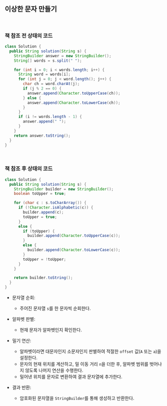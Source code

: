 ## 이상한 문자 만들기

<br>

### 책 참조 전 상태의 코드
```java
class Solution {
  public String solution(String s) {
    StringBuilder answer = new StringBuilder();
    String[] words = s.split(" "); 

    for (int i = 0; i < words.length; i++) {
      String word = words[i];
      for (int j = 0; j < word.length(); j++) {
        char ch = word.charAt(j);
        if (j % 2 == 0) {
          answer.append(Character.toUpperCase(ch)); 
        } else {
          answer.append(Character.toLowerCase(ch)); 
        }
      }
      if (i != words.length - 1) {
        answer.append(" ");
      }
    }
    return answer.toString();
  }
}
```

<br>

### 책 참조 후 상태의 코드
```java
class Solution {
  public String solution(String s) {
    StringBuilder builder = new StringBuilder();
    boolean toUpper = true;

    for (char c : s.toCharArray()) {
      if (!Character.isAlphabetic(c)) {
        builder.append(c);
        toUpper = true;
      } 
      else {
        if (toUpper) {
          builder.append(Character.toUpperCase(c));
        } 
        else {
          builder.append(Character.toLowerCase(c));
        }
        toUpper = !toUpper;
      }
    }

    return builder.toString();
  }
}
```

* 문자열 순회: 
  * 주어진 문자열 `s`를 한 문자씩 순회한다.
  
* 알파벳 판별: 
  * 현재 문자가 알파벳인지 확인한다.

* 밀기 연산:
  * 알파벳이라면 대문자인지 소문자인지 판별하여 적절한 `offset` 값(`A` 또는 `a`)을 설정한다.
  * 문자의 현재 위치를 계산하고, 밀 이동 거리 `n`을 더한 후, 알파벳 범위를 벗어나지 않도록 나머지 연산을 수행한다.
  * 밀어낸 위치를 문자로 변환하여 결과 문자열에 추가한다.

* 결과 반환:
  * 암호화된 문자열을 `StringBuilder`를 통해 생성하고 반환한다.